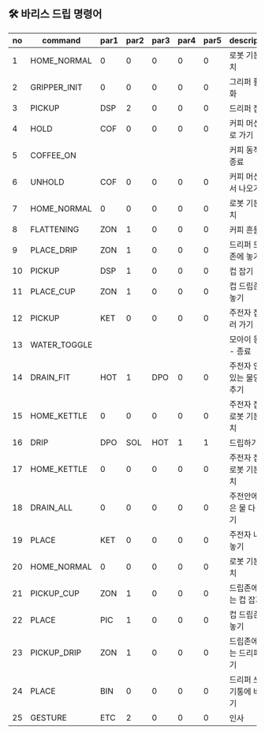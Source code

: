 ## 🛠 바리스 드립 명령어   

| no | command      | par1 | par2 | par3 | par4 | par5 | description      |
| -- | ------------ | ---- | ---- | ---- | ---- | ---- | ---------------- |
| 1  | HOME_NORMAL  | 0    | 0    | 0    | 0    | 0    | 로봇 기본 위치         |
| 2  | GRIPPER_INIT | 0    | 0    | 0    | 0    | 0    | 그리퍼 활성화          |
| 3  | PICKUP       | DSP  | 2    | 0    | 0    | 0    | 드리퍼 잡기           |
| 4  | HOLD         | COF  | 0    | 0    | 0    | 0    | 커피 머신으로 가기       |
| 5  | COFFEE_ON    |      |      |      |      |      | 커피 동작 - 종료       |
| 6  | UNHOLD       | COF  | 0    | 0    | 0    | 0    | 커피 머신에서 나오기      |
| 7  | HOME_NORMAL  | 0    | 0    | 0    | 0    | 0    | 로봇 기본 위치         |
| 8  | FLATTENING   | ZON  | 1    | 0    | 0    | 0    | 커피 흔들기           |
| 9  | PLACE_DRIP   | ZON  | 1    | 0    | 0    | 0    | 드리퍼 드립존에 놓기      |
| 10 | PICKUP       | DSP  | 1    | 0    | 0    | 0    | 컵 잡기             |
| 11 | PLACE_CUP    | ZON  | 1    | 0    | 0    | 0    | 컵 드립존에 놓기        |
| 12 | PICKUP       | KET  | 0    | 0    | 0    | 0    | 주전자 잡으러 가기       |
| 13 | WATER_TOGGLE |      |      |      |      |      | 모아이 동작 - 종료      |
| 14 | DRAIN_FIT    | HOT  | 1    | DPO  | 0    | 0    | 주전자 안에 있는 물양 맞추기 |
| 15 | HOME_KETTLE  | 0    | 0    | 0    | 0    | 0    | 주전자 잡은 로봇 기본 위치  |
| 16 | DRIP         | DPO  | SOL  | HOT  | 1    | 1    | 드립하기             |
| 17 | HOME_KETTLE  | 0    | 0    | 0    | 0    | 0    | 주전자 잡은 로봇 기본 위치  |
| 18 | DRAIN_ALL    | 0    | 0    | 0    | 0    | 0    | 주전안에 남은 물 다 버리기  |
| 19 | PLACE        | KET  | 0    | 0    | 0    | 0    | 주전자 내려놓기         |
| 20 | HOME_NORMAL  | 0    | 0    | 0    | 0    | 0    | 로봇 기본 위치         |
| 21 | PICKUP_CUP   | ZON  | 1    | 0    | 0    | 0    | 드립존에 있는 컵 잡기     |
| 22 | PLACE        | PIC  | 1    | 0    | 0    | 0    | 컵 드립존에 놓기        |
| 23 | PICKUP_DRIP  | ZON  | 1    | 0    | 0    | 0    | 드립존에 있는 드리퍼 들기   |
| 24 | PLACE        | BIN  | 0    | 0    | 0    | 0    | 드리퍼 쓰레기통에 버리기    |
| 25 | GESTURE      | ETC  | 2    | 0    | 0    | 0    | 인사               |
